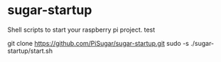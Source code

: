 # sugar-startup
Shell scripts to start your raspberry pi project. 
test


git clone https://github.com/PiSugar/sugar-startup.git
sudo -s ./sugar-startup/start.sh
